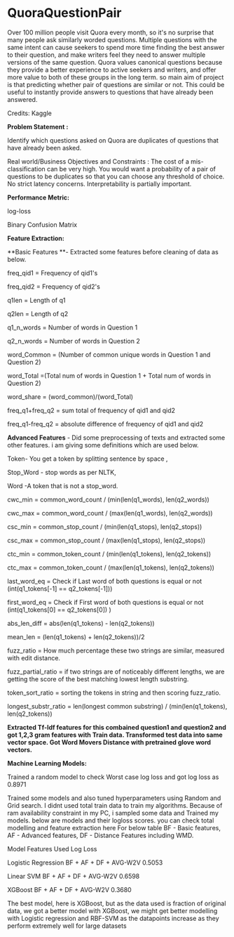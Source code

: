 # QuoraQuestionPair
Over 100 million people visit Quora every month, so it's no surprise that many people ask similarly worded questions. Multiple questions with the same intent can cause seekers to spend more time finding the best answer to their question, and make writers feel they need to answer multiple versions of the same question. Quora values canonical questions because they provide a better experience to active seekers and writers, and offer more value to both of these groups in the long term. so main aim of project is that predicting whether pair of questions are similar or not. This could be useful to instantly provide answers to questions that have already been answered.

Credits: Kaggle

**Problem Statement :**

Identify which questions asked on Quora are duplicates of questions that have already been asked.

Real world/Business Objectives and Constraints :
The cost of a mis-classification can be very high.
You would want a probability of a pair of questions to be duplicates so that you can choose any threshold of choice.
No strict latency concerns.
Interpretability is partially important.

**Performance Metric:**

log-loss

Binary Confusion Matrix


**Feature Extraction:**

**Basic Features **- Extracted some features before cleaning of data as below.

freq_qid1 = Frequency of qid1's

freq_qid2 = Frequency of qid2's

q1len = Length of q1

q2len = Length of q2

q1_n_words = Number of words in Question 1

q2_n_words = Number of words in Question 2

word_Common = (Number of common unique words in Question 1 and Question 2)

word_Total =(Total num of words in Question 1 + Total num of words in Question 2)

word_share = (word_common)/(word_Total)

freq_q1+freq_q2 = sum total of frequency of qid1 and qid2

freq_q1-freq_q2 = absolute difference of frequency of qid1 and qid2


**Advanced Features** - Did some preprocessing of texts and extracted some other features. i am giving some definitions which are used below. 

Token- You get a token by splitting sentence by space , 

Stop_Word - stop words as per NLTK, 

Word -A token that is not a stop_word.

cwc_min = common_word_count / (min(len(q1_words), len(q2_words))

cwc_max = common_word_count / (max(len(q1_words), len(q2_words))

csc_min = common_stop_count / (min(len(q1_stops), len(q2_stops))

csc_max = common_stop_count / (max(len(q1_stops), len(q2_stops))

ctc_min = common_token_count / (min(len(q1_tokens), len(q2_tokens))

ctc_max = common_token_count / (max(len(q1_tokens), len(q2_tokens))

last_word_eq = Check if Last word of both questions is equal or not (int(q1_tokens[-1] == q2_tokens[-1]))

first_word_eq = Check if First word of both questions is equal or not (int(q1_tokens[0] == q2_tokens[0]) )

abs_len_diff = abs(len(q1_tokens) - len(q2_tokens))

mean_len = (len(q1_tokens) + len(q2_tokens))/2

fuzz_ratio = How much percentage these two strings are similar, measured with edit distance.

fuzz_partial_ratio = if two strings are of noticeably different lengths, we are getting the score of the best matching lowest length substring.

token_sort_ratio = sorting the tokens in string and then scoring fuzz_ratio.

longest_substr_ratio = len(longest common substring) / (min(len(q1_tokens), len(q2_tokens))

**Extracted Tf-Idf features for this combained question1 and question2 and got 1,2,3 gram features with Train data. Transformed test data into same vector space.
Got Word Movers Distance with pretrained glove word vectors.**


**Machine Learning Models:**

Trained a random model to check Worst case log loss and got log loss as  0.8971

Trained some models and also tuned hyperparameters using Random and Grid search. I didnt used total train data to train my algorithms. Because of ram availability constraint in my PC, i sampled some data and Trained my models. below are models and their logloss scores. you can check total modelling and feature extraction here
For below table BF - Basic features, AF - Advanced features, DF - Distance Features including WMD.

Model	Features Used	Log Loss




Logistic Regression	BF + AF + DF + AVG-W2V	 0.5053

Linear SVM	BF + AF + DF + AVG-W2V	 0.6598

XGBoost	BF + AF + DF + AVG-W2V	0.3680

The best model, here is XGBoost, but as the data used is fraction of original data, we got a better model with XGBoost, we might get better modelling with Logistic regression and RBF-SVM as the datapoints increase as they perform extremely well for large datasets

